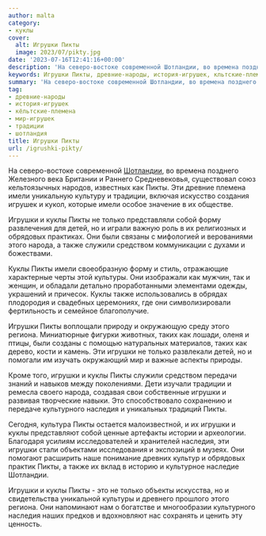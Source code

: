 ```yaml
---
author: malta
category:
- куклы
cover:
  alt: Игрушки Пикты
  image: 2023/07/pikty.jpg
date: '2023-07-16T12:41:16+00:00'
description: 'На северо-востоке современной Шотландии, во времена позднего Железного века Британии и Раннего Средневековья, существовал союз кельтоязычных народов,...'
keywords: Игрушки Пикты, древние-народы, история-игрушек, кльтские-племена, мир-игрушек, традиции, шотландия, пикты, игрушки, куклы, имели, только, также, наследия, шотландии, собой, форму, детей, обрядовых, народа, служили
summary: 'На северо-востоке современной Шотландии, во времена позднего Железного века Британии и Раннего Средневековья, существовал союз кельтоязычных народов,...'
tag:
- древние-народы
- история-игрушек
- кёльтские-племена
- мир-игрушек
- традиции
- шотландия
title: Игрушки Пикты
url: /igrushki-pikty/
---
```


На северо-востоке современной [Шотландии](https://www.adora.ru/igrushki-shotlandczev/531/), во времена позднего Железного века Британии и Раннего Средневековья, существовал союз кельтоязычных народов, известных как Пикты. Эти древние племена имели уникальную культуру и традиции, включая искусство создания игрушек и кукол, которые имели особое значение в их обществе.

Игрушки и куклы Пикты не только представляли собой форму развлечения для детей, но и играли важную роль в их религиозных и обрядовых практиках. Они были связаны с мифологией и верованиями этого народа, а также служили средством коммуникации с духами и божествами.

Куклы Пикты имели своеобразную форму и стиль, отражающие характерные черты этой культуры. Они изображали как мужчин, так и женщин, и обладали детально проработанными элементами одежды, украшений и причесок. Куклы также использовались в обрядах плодородия и свадебных церемониях, где они символизировали фертильность и семейное благополучие.

Игрушки Пикты воплощали природу и окружающую среду этого региона. Миниатюрные фигурки животных, таких как лошади, оленя и птицы, были созданы с помощью натуральных материалов, таких как дерево, кости и камень. Эти игрушки не только развлекали детей, но и помогали им изучать окружающий мир и важные аспекты природы.

Кроме того, игрушки и куклы Пикты служили средством передачи знаний и навыков между поколениями. Дети изучали традиции и ремесла своего народа, создавая свои собственные игрушки и развивая творческие навыки. Это способствовало сохранению и передаче культурного наследия и уникальных традиций Пикты.

Сегодня, культура Пикты остается малоизвестной, и их игрушки и куклы представляют собой ценные артефакты истории и археологии. Благодаря усилиям исследователей и хранителей наследия, эти игрушки стали объектами исследования и экспозиций в музеях. Они помогают расширить наше понимание древних культур и обрядовых практик Пикты, а также их вклад в историю и культурное наследие Шотландии.

Игрушки и куклы Пикты \- это не только объекты искусства, но и свидетельства уникальной культуры и древнего прошлого этого региона. Они напоминают нам о богатстве и многообразии культурного наследия наших предков и вдохновляют нас сохранять и ценить эту ценность.